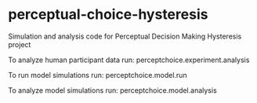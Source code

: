 # perceptual-choice-hysteresis
Simulation and analysis code for Perceptual Decision Making Hysteresis project

To analyze human participant data run:
    perceptchoice.experiment.analysis

To run model simulations run:
    perceptchoice.model.run

To analyze model simulations run:
    perceptchoice.model.analysis
